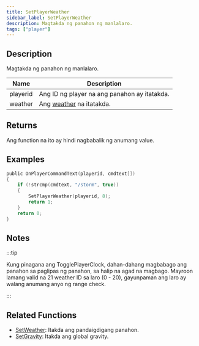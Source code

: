 ```yaml
---
title: SetPlayerWeather
sidebar_label: SetPlayerWeather
description: Magtakda ng panahon ng manlalaro.
tags: ["player"]
---
```


## Description

Magtakda ng panahon ng manlalaro.

| Name     | Description                                    |
| -------- | ---------------------------------------------- |
| playerid | Ang ID ng player na ang panahon ay itatakda.   |
| weather  | Ang [weather](../resources/weatherid) na itatakda.|

## Returns

Ang function na ito ay hindi nagbabalik ng anumang value.

## Examples

```c
public OnPlayerCommandText(playerid, cmdtext[])
{
    if (!strcmp(cmdtext, "/storm", true))
    {
        SetPlayerWeather(playerid, 8);
        return 1;
    }
    return 0;
}
```

## Notes

:::tip

Kung pinagana ang TogglePlayerClock, dahan-dahang magbabago ang panahon sa paglipas ng panahon, sa halip na agad na magbago. Mayroon lamang valid na 21 weather ID sa laro (0 - 20), gayunpaman ang laro ay walang anumang anyo ng range check.

:::

## Related Functions

- [SetWeather](SetWeather): Itakda ang pandaigdigang panahon.
- [SetGravity](SetGravity): Itakda ang global gravity.